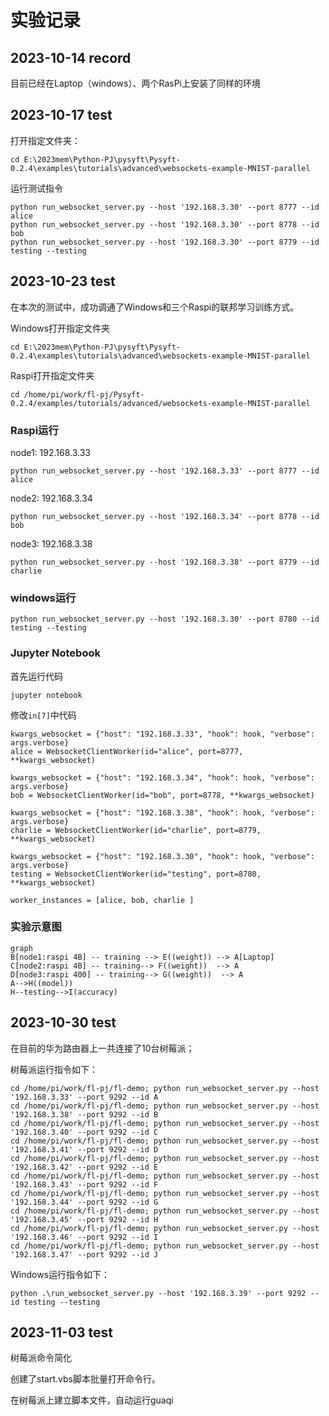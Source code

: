 # 实验记录

## 2023-10-14 record
目前已经在Laptop（windows）、两个RasPi上安装了同样的环境

## 2023-10-17 test
打开指定文件夹：
	
	cd E:\2023mem\Python-PJ\pysyft\Pysyft-0.2.4\examples\tutorials\advanced\websockets-example-MNIST-parallel


运行测试指令

	python run_websocket_server.py --host '192.168.3.30' --port 8777 --id alice
	python run_websocket_server.py --host '192.168.3.30' --port 8778 --id bob
	python run_websocket_server.py --host '192.168.3.30' --port 8779 --id testing --testing

## 2023-10-23 test

在本次的测试中，成功调通了Windows和三个Raspi的联邦学习训练方式。

Windows打开指定文件夹

	cd E:\2023mem\Python-PJ\pysyft\Pysyft-0.2.4\examples\tutorials\advanced\websockets-example-MNIST-parallel

Raspi打开指定文件夹

	cd /home/pi/work/fl-pj/Pysyft-0.2.4/examples/tutorials/advanced/websockets-example-MNIST-parallel

### Raspi运行

node1: 192.168.3.33
	
	python run_websocket_server.py --host '192.168.3.33' --port 8777 --id alice
	
node2: 192.168.3.34

	python run_websocket_server.py --host '192.168.3.34' --port 8778 --id bob

node3: 192.168.3.38
	
	python run_websocket_server.py --host '192.168.3.38' --port 8779 --id charlie

### windows运行

	python run_websocket_server.py --host '192.168.3.30' --port 8780 --id testing --testing

### Jupyter Notebook
首先运行代码

	jupyter notebook

修改`in[7]`中代码
	  
	kwargs_websocket = {"host": "192.168.3.33", "hook": hook, "verbose": args.verbose}  
	alice = WebsocketClientWorker(id="alice", port=8777, **kwargs_websocket) 
	
	kwargs_websocket = {"host": "192.168.3.34", "hook": hook, "verbose": args.verbose}  
	bob = WebsocketClientWorker(id="bob", port=8778, **kwargs_websocket)
	
	kwargs_websocket = {"host": "192.168.3.38", "hook": hook, "verbose": args.verbose} 
	charlie = WebsocketClientWorker(id="charlie", port=8779, **kwargs_websocket)

	kwargs_websocket = {"host": "192.168.3.30", "hook": hook, "verbose": args.verbose} 
	testing = WebsocketClientWorker(id="testing", port=8780, **kwargs_websocket)

	worker_instances = [alice, bob, charlie ]

### 实验示意图

```mermaid
graph 
B[node1:raspi 4B] -- training --> E((weight)) --> A[Laptop]
C[node2:raspi 4B] -- training--> F((weight))  --> A
D[node3:raspi 400] -- training--> G((weight))  --> A
A-->H((model))
H--testing-->I(accuracy)
```

## 2023-10-30 test

在目前的华为路由器上一共连接了10台树莓派；

树莓派运行指令如下：

	cd /home/pi/work/fl-pj/fl-demo; python run_websocket_server.py --host '192.168.3.33' --port 9292 --id A
	cd /home/pi/work/fl-pj/fl-demo; python run_websocket_server.py --host '192.168.3.38' --port 9292 --id B
	cd /home/pi/work/fl-pj/fl-demo; python run_websocket_server.py --host '192.168.3.40' --port 9292 --id C
	cd /home/pi/work/fl-pj/fl-demo; python run_websocket_server.py --host '192.168.3.41' --port 9292 --id D
	cd /home/pi/work/fl-pj/fl-demo; python run_websocket_server.py --host '192.168.3.42' --port 9292 --id E
	cd /home/pi/work/fl-pj/fl-demo; python run_websocket_server.py --host '192.168.3.43' --port 9292 --id F
	cd /home/pi/work/fl-pj/fl-demo; python run_websocket_server.py --host '192.168.3.44' --port 9292 --id G
	cd /home/pi/work/fl-pj/fl-demo; python run_websocket_server.py --host '192.168.3.45' --port 9292 --id H
	cd /home/pi/work/fl-pj/fl-demo; python run_websocket_server.py --host '192.168.3.46' --port 9292 --id I
	cd /home/pi/work/fl-pj/fl-demo; python run_websocket_server.py --host '192.168.3.47' --port 9292 --id J

Windows运行指令如下：

	python .\run_websocket_server.py --host '192.168.3.39' --port 9292 --id testing --testing

## 2023-11-03 test
树莓派命令简化

创建了start.vbs脚本批量打开命令行。

在树莓派上建立脚本文件，自动运行guaqi
<!--stackedit_data:
eyJoaXN0b3J5IjpbLTIxMDk0MTg4MzQsMTY4NDk5MjAxMSwtMT
UyMjkxNTg1NywtMjU0NTQwOTI1LDExMzEwNDUxNTMsNzk0NTg3
Mzg3LC0yMTYzOTU4NzMsLTEzMTk4NDQ3ODUsLTI3NjcxMDY5OC
wxNDYzNjYzNjkzLDE0NjIwMjk0MzgsMTIxMjAxODQyNCwxOTM5
NTMyODEwLDExNDcyMTYwMTQsLTEyMjU4MzMzMzcsMTAzOTkwMD
Y5NSwtMTMzNTI3MzA0OSw3MjQ3MTk5MywtNTc2MzgyNDA4LC0x
NzgxNjYwNjQ3XX0=
-->